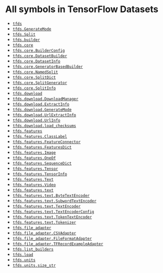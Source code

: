 # All symbols in TensorFlow Datasets

*  <a href="./tfds.md"><code>tfds</code></a>
*  <a href="./tfds/download/GenerateMode.md"><code>tfds.GenerateMode</code></a>
*  <a href="./tfds/Split.md"><code>tfds.Split</code></a>
*  <a href="./tfds/builder.md"><code>tfds.builder</code></a>
*  <a href="./tfds/core.md"><code>tfds.core</code></a>
*  <a href="./tfds/core/BuilderConfig.md"><code>tfds.core.BuilderConfig</code></a>
*  <a href="./tfds/core/DatasetBuilder.md"><code>tfds.core.DatasetBuilder</code></a>
*  <a href="./tfds/core/DatasetInfo.md"><code>tfds.core.DatasetInfo</code></a>
*  <a href="./tfds/core/GeneratorBasedBuilder.md"><code>tfds.core.GeneratorBasedBuilder</code></a>
*  <a href="./tfds/core/NamedSplit.md"><code>tfds.core.NamedSplit</code></a>
*  <a href="./tfds/core/SplitDict.md"><code>tfds.core.SplitDict</code></a>
*  <a href="./tfds/core/SplitGenerator.md"><code>tfds.core.SplitGenerator</code></a>
*  <a href="./tfds/core/SplitInfo.md"><code>tfds.core.SplitInfo</code></a>
*  <a href="./tfds/download.md"><code>tfds.download</code></a>
*  <a href="./tfds/download/DownloadManager.md"><code>tfds.download.DownloadManager</code></a>
*  <a href="./tfds/download/ExtractInfo.md"><code>tfds.download.ExtractInfo</code></a>
*  <a href="./tfds/download/GenerateMode.md"><code>tfds.download.GenerateMode</code></a>
*  <a href="./tfds/download/UrlExtractInfo.md"><code>tfds.download.UrlExtractInfo</code></a>
*  <a href="./tfds/download/UrlInfo.md"><code>tfds.download.UrlInfo</code></a>
*  <a href="./tfds/download/load_checksums.md"><code>tfds.download.load_checksums</code></a>
*  <a href="./tfds/features.md"><code>tfds.features</code></a>
*  <a href="./tfds/features/ClassLabel.md"><code>tfds.features.ClassLabel</code></a>
*  <a href="./tfds/features/FeatureConnector.md"><code>tfds.features.FeatureConnector</code></a>
*  <a href="./tfds/features/FeaturesDict.md"><code>tfds.features.FeaturesDict</code></a>
*  <a href="./tfds/features/Image.md"><code>tfds.features.Image</code></a>
*  <a href="./tfds/features/OneOf.md"><code>tfds.features.OneOf</code></a>
*  <a href="./tfds/features/SequenceDict.md"><code>tfds.features.SequenceDict</code></a>
*  <a href="./tfds/features/Tensor.md"><code>tfds.features.Tensor</code></a>
*  <a href="./tfds/features/TensorInfo.md"><code>tfds.features.TensorInfo</code></a>
*  <a href="./tfds/features/Text.md"><code>tfds.features.Text</code></a>
*  <a href="./tfds/features/Video.md"><code>tfds.features.Video</code></a>
*  <a href="./tfds/features/text.md"><code>tfds.features.text</code></a>
*  <a href="./tfds/features/text/ByteTextEncoder.md"><code>tfds.features.text.ByteTextEncoder</code></a>
*  <a href="./tfds/features/text/SubwordTextEncoder.md"><code>tfds.features.text.SubwordTextEncoder</code></a>
*  <a href="./tfds/features/text/TextEncoder.md"><code>tfds.features.text.TextEncoder</code></a>
*  <a href="./tfds/features/text/TextEncoderConfig.md"><code>tfds.features.text.TextEncoderConfig</code></a>
*  <a href="./tfds/features/text/TokenTextEncoder.md"><code>tfds.features.text.TokenTextEncoder</code></a>
*  <a href="./tfds/features/text/Tokenizer.md"><code>tfds.features.text.Tokenizer</code></a>
*  <a href="./tfds/file_adapter.md"><code>tfds.file_adapter</code></a>
*  <a href="./tfds/file_adapter/CSVAdapter.md"><code>tfds.file_adapter.CSVAdapter</code></a>
*  <a href="./tfds/file_adapter/FileFormatAdapter.md"><code>tfds.file_adapter.FileFormatAdapter</code></a>
*  <a href="./tfds/file_adapter/TFRecordExampleAdapter.md"><code>tfds.file_adapter.TFRecordExampleAdapter</code></a>
*  <a href="./tfds/list_builders.md"><code>tfds.list_builders</code></a>
*  <a href="./tfds/load.md"><code>tfds.load</code></a>
*  <a href="./tfds/units.md"><code>tfds.units</code></a>
*  <a href="./tfds/units/size_str.md"><code>tfds.units.size_str</code></a>